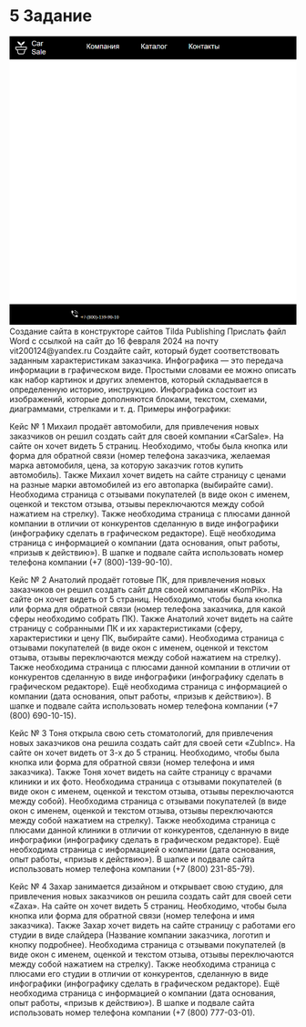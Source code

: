 # 5 Задание
<img src="poster.png">
Создание сайта в конструкторе сайтов Tilda Publishing
Прислать файл Word с ссылкой на сайт до 16 февраля 2024 на почту vit200124@yandex.ru
Создайте сайт, который будет соответствовать заданным характеристикам заказчика.
Инфографика — это передача информации в графическом виде. Простыми словами ее можно описать как набор картинок и других элементов, который складывается в определенную историю, инструкцию. Инфографика состоит из изображений, которые дополняются блоками, текстом, схемами, диаграммами, стрелками и т. д.
  Примеры инфографики: 

Кейс № 1
Михаил продаёт автомобили, для привлечения новых заказчиков он решил создать сайт для своей компании «CarSale». На сайте он хочет видеть 5 страниц. Необходимо, чтобы была кнопка или форма для обратной связи (номер телефона заказчика, желаемая марка автомобиля, цена, за которую заказчик готов купить автомобиль). Также Михаил хочет видеть на сайте страницу с ценами на разные марки автомобилей из его автопарка (выбирайте сами). Необходима страница с отзывами покупателей (в виде окон с именем, оценкой и текстом отзыва, отзывы переключаются между собой нажатием на стрелку). Также необходима страница с плюсами данной компании в отличии от конкурентов сделанную в виде инфографики (инфографику сделать в графическом редакторе). Ещё необходима страница с информацией о компании (дата основания, опыт работы, «призыв к действию»). В шапке и подвале сайта использовать номер телефона компании (+7 (800)-139-90-10). 

Кейс № 2
Анатолий продаёт готовые ПК, для привлечения новых заказчиков он решил создать сайт для своей компании «KomPik». На сайте он хочет видеть от 5 страниц. Необходимо, чтобы была кнопка или форма для обратной связи (номер телефона заказчика, для какой сферы необходимо собрать ПК). Также Анатолий хочет видеть на сайте страницу с собранными ПК и их характеристиками (сферу, характеристики и цену ПК, выбирайте сами). Необходима страница с отзывами покупателей (в виде окон с именем, оценкой и текстом отзыва, отзывы переключаются между собой нажатием на стрелку). Также необходима страница с плюсами данной компании в отличии от конкурентов сделанную в виде инфографики (инфографику сделать в графическом редакторе). Ещё необходима страница с информацией о компании (дата основания, опыт работы, «призыв к действию»). В шапке и подвале сайта использовать номер телефона компании (+7 (800) 690-10-15). 

Кейс № 3
Тоня открыла свою сеть стоматологий, для привлечения новых заказчиков она решила создать сайт для своей сети «ZubInc». На сайте он хочет видеть от 3-х до 5 страниц. Необходимо, чтобы была кнопка или форма для обратной связи (номер телефона и имя заказчика). Также Тоня хочет видеть на сайте страницу с врачами клиники и их фото. Необходима страница с отзывами покупателей (в виде окон с именем, оценкой и текстом отзыва, отзывы переключаются между собой). Необходима страница с отзывами покупателей (в виде окон с именем, оценкой и текстом отзыва, отзывы переключаются между собой нажатием на стрелку). Также необходима страница с плюсами данной клиники в отличии от конкурентов, сделанную в виде инфографики (инфографику сделать в графическом редакторе). Ещё необходима страница с информацией о компании (дата основания, опыт работы, «призыв к действию»). В шапке и подвале сайта использовать номер телефона компании (+7 (800) 231-85-79). 

Кейс № 4
Захар занимается дизайном и открывает свою студию, для привлечения новых заказчиков он решила создать сайт для своей сети «Zaxa». На сайте он хочет видеть 5 страниц. Необходимо, чтобы была кнопка или форма для обратной связи (номер телефона и имя заказчика). Также Захар хочет видеть на сайте страницу с работами его студии в виде слайдера (Название компании заказчика, логотип и кнопку подробнее). Необходима страница с отзывами покупателей (в виде окон с именем, оценкой и текстом отзыва, отзывы переключаются между собой нажатием на стрелку). Также необходима страница с плюсами его студии в отличии от конкурентов, сделанную в виде инфографики (инфографику сделать в графическом редакторе). Ещё необходима страница с информацией о компании (дата основания, опыт работы, «призыв к действию»). В шапке и подвале сайта использовать номер телефона компании (+7 (800) 777-03-01). 
